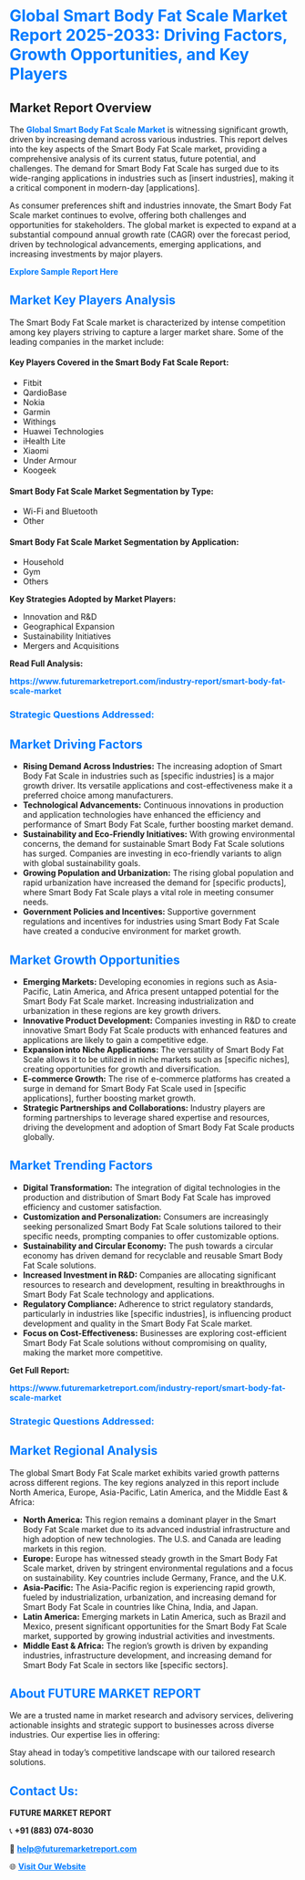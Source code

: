 <h1 style="color: #007BFF;">Global Smart Body Fat Scale Market Report 2025-2033: Driving Factors, Growth Opportunities, and Key Players</h1>

<section id="overview">
<h2>Market Report Overview</h2>
<p>The <a href="https://www.futuremarketreport.com/industry-report/smart-body-fat-scale-market" style="color: #007BFF; text-decoration: none;"><strong>Global Smart Body Fat Scale Market</strong></a> is witnessing significant growth, driven by increasing demand across various industries. This report delves into the key aspects of the Smart Body Fat Scale market, providing a comprehensive analysis of its current status, future potential, and challenges. The demand for Smart Body Fat Scale has surged due to its wide-ranging applications in industries such as [insert industries], making it a critical component in modern-day [applications].</p>
<p>As consumer preferences shift and industries innovate, the Smart Body Fat Scale market continues to evolve, offering both challenges and opportunities for stakeholders. The global market is expected to expand at a substantial compound annual growth rate (CAGR) over the forecast period, driven by technological advancements, emerging applications, and increasing investments by major players.</p>
</section>

<section id="overview">
<p><a href="https://www.futuremarketreport.com/request-sample/reportId=116001" style="color: #007BFF; text-decoration: none;"><strong>Explore Sample Report Here</strong></a></p>
</section>

<section id="key-players">
<h2 style="color: #007BFF;">Market Key Players Analysis</h2>
<p>The Smart Body Fat Scale market is characterized by intense competition among key players striving to capture a larger market share. Some of the leading companies in the market include:</p>
<h4>Key Players Covered in the Smart Body Fat Scale Report:</h4>
<ul><li>Fitbit</li><li>QardioBase</li><li>Nokia</li><li>Garmin</li><li>Withings</li><li>Huawei Technologies</li><li>iHealth Lite</li><li>Xiaomi</li><li>Under Armour</li><li>Koogeek</li></ul>
<h4>Smart Body Fat Scale Market Segmentation by Type:</h4>
<ul><li>Wi-Fi and Bluetooth</li><li>Other</li></ul>

<h4>Smart Body Fat Scale Market Segmentation by Application:</h4>
<ul><li>Household</li><li>Gym</li><li>Others</li></ul>
<p><strong>Key Strategies Adopted by Market Players:</strong></p>
<ul>
<li>Innovation and R&D</li>
<li>Geographical Expansion</li>
<li>Sustainability Initiatives</li>
<li>Mergers and Acquisitions</li>
</ul>
</section>

<section>
<p><strong>Read Full Analysis: </strong></p><a href="https://www.futuremarketreport.com/industry-report/smart-body-fat-scale-market" style="color: #007BFF; text-decoration: none;"><strong>https://www.futuremarketreport.com/industry-report/smart-body-fat-scale-market</strong></a>
<h3 style="color: #007BFF;">Strategic Questions Addressed:</h3>
</section>

<section id="driving-factors">
<h2 style="color: #007BFF;">Market Driving Factors</h2>
<ul>
<li><strong>Rising Demand Across Industries:</strong> The increasing adoption of Smart Body Fat Scale in industries such as [specific industries] is a major growth driver. Its versatile applications and cost-effectiveness make it a preferred choice among manufacturers.</li>
<li><strong>Technological Advancements:</strong> Continuous innovations in production and application technologies have enhanced the efficiency and performance of Smart Body Fat Scale, further boosting market demand.</li>
<li><strong>Sustainability and Eco-Friendly Initiatives:</strong> With growing environmental concerns, the demand for sustainable Smart Body Fat Scale solutions has surged. Companies are investing in eco-friendly variants to align with global sustainability goals.</li>
<li><strong>Growing Population and Urbanization:</strong> The rising global population and rapid urbanization have increased the demand for [specific products], where Smart Body Fat Scale plays a vital role in meeting consumer needs.</li>
<li><strong>Government Policies and Incentives:</strong> Supportive government regulations and incentives for industries using Smart Body Fat Scale have created a conducive environment for market growth.</li>
</ul>
</section>

<section id="growth-opportunities">
<h2 style="color: #007BFF;">Market Growth Opportunities</h2>
<ul>
<li><strong>Emerging Markets:</strong> Developing economies in regions such as Asia-Pacific, Latin America, and Africa present untapped potential for the Smart Body Fat Scale market. Increasing industrialization and urbanization in these regions are key growth drivers.</li>
<li><strong>Innovative Product Development:</strong> Companies investing in R&D to create innovative Smart Body Fat Scale products with enhanced features and applications are likely to gain a competitive edge.</li>
<li><strong>Expansion into Niche Applications:</strong> The versatility of Smart Body Fat Scale allows it to be utilized in niche markets such as [specific niches], creating opportunities for growth and diversification.</li>
<li><strong>E-commerce Growth:</strong> The rise of e-commerce platforms has created a surge in demand for Smart Body Fat Scale used in [specific applications], further boosting market growth.</li>
<li><strong>Strategic Partnerships and Collaborations:</strong> Industry players are forming partnerships to leverage shared expertise and resources, driving the development and adoption of Smart Body Fat Scale products globally.</li>
</ul>
</section>

<section id="trending-factors">
<h2 style="color: #007BFF;">Market Trending Factors</h2>
<ul>
<li><strong>Digital Transformation:</strong> The integration of digital technologies in the production and distribution of Smart Body Fat Scale has improved efficiency and customer satisfaction.</li>
<li><strong>Customization and Personalization:</strong> Consumers are increasingly seeking personalized Smart Body Fat Scale solutions tailored to their specific needs, prompting companies to offer customizable options.</li>
<li><strong>Sustainability and Circular Economy:</strong> The push towards a circular economy has driven demand for recyclable and reusable Smart Body Fat Scale solutions.</li>
<li><strong>Increased Investment in R&D:</strong> Companies are allocating significant resources to research and development, resulting in breakthroughs in Smart Body Fat Scale technology and applications.</li>
<li><strong>Regulatory Compliance:</strong> Adherence to strict regulatory standards, particularly in industries like [specific industries], is influencing product development and quality in the Smart Body Fat Scale market.</li>
<li><strong>Focus on Cost-Effectiveness:</strong> Businesses are exploring cost-efficient Smart Body Fat Scale solutions without compromising on quality, making the market more competitive.</li>
</ul>
</section>

<section>
<p><strong>Get Full Report: </strong></p><a href="https://www.futuremarketreport.com/industry-report/smart-body-fat-scale-market" style="color: #007BFF; text-decoration: none;"><strong>https://www.futuremarketreport.com/industry-report/smart-body-fat-scale-market</strong></a>
<h3 style="color: #007BFF;">Strategic Questions Addressed:</h3>
</section>


<section id="regional-analysis">
<h2 style="color: #007BFF;">Market Regional Analysis</h2>
<p>The global Smart Body Fat Scale market exhibits varied growth patterns across different regions. The key regions analyzed in this report include North America, Europe, Asia-Pacific, Latin America, and the Middle East & Africa:</p>
<ul>
<li><strong>North America:</strong> This region remains a dominant player in the Smart Body Fat Scale market due to its advanced industrial infrastructure and high adoption of new technologies. The U.S. and Canada are leading markets in this region.</li>
<li><strong>Europe:</strong> Europe has witnessed steady growth in the Smart Body Fat Scale market, driven by stringent environmental regulations and a focus on sustainability. Key countries include Germany, France, and the U.K.</li>
<li><strong>Asia-Pacific:</strong> The Asia-Pacific region is experiencing rapid growth, fueled by industrialization, urbanization, and increasing demand for Smart Body Fat Scale in countries like China, India, and Japan.</li>
<li><strong>Latin America:</strong> Emerging markets in Latin America, such as Brazil and Mexico, present significant opportunities for the Smart Body Fat Scale market, supported by growing industrial activities and investments.</li>
<li><strong>Middle East & Africa:</strong> The region’s growth is driven by expanding industries, infrastructure development, and increasing demand for Smart Body Fat Scale in sectors like [specific sectors].</li>
</ul>
</section>

<footer>
<h2 style="color: #007BFF;">About FUTURE MARKET REPORT</h2>
<p>We are a trusted name in market research and advisory services, delivering actionable insights and strategic support to businesses across diverse industries. Our expertise lies in offering:</p>

<p>Stay ahead in today’s competitive landscape with our tailored research solutions.</p>

<h2 style="color: #007BFF;">Contact Us:</h2>
<p><strong>FUTURE MARKET REPORT</strong></p>
<p>📞 <strong>+91 (883) 074-8030</strong></p>
<p>📧 <strong><a href="mailto:help@futuremarketreport.com" style="color: #007BFF;">help@futuremarketreport.com</a></strong></p>
<p>🌐 <strong><a href="https://www.futuremarketreport.com/" style="color: #007BFF;">Visit Our Website</a></strong></p>
</footer>